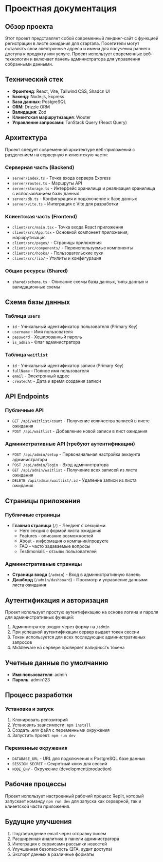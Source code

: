 # Проектная документация

## Обзор проекта

Этот проект представляет собой современный лендинг-сайт с функцией регистрации в листе ожидания для стартапа. Посетители могут оставлять свои электронные адреса и имена для получения раннего доступа к продукту или услуге. Проект использует современные веб-технологии и включает панель администратора для управления собранными данными.

## Технический стек

- **Фронтенд**: React, Vite, Tailwind CSS, Shadcn UI
- **Бэкенд**: Node.js, Express
- **База данных**: PostgreSQL
- **ORM**: Drizzle ORM
- **Валидация**: Zod
- **Клиентская маршрутизация**: Wouter
- **Управление запросами**: TanStack Query (React Query)

## Архитектура

Проект следует современной архитектуре веб-приложений с разделением на серверную и клиентскую части:

### Серверная часть (Backend)

- `server/index.ts` - Точка входа сервера Express
- `server/routes.ts` - Маршруты API
- `server/storage.ts` - Интерфейс хранилища и реализация хранилища с использованием базы данных
- `server/db.ts` - Конфигурация и подключение к базе данных
- `server/vite.ts` - Интеграция с Vite для разработки

### Клиентская часть (Frontend)

- `client/src/main.tsx` - Точка входа React приложения
- `client/src/App.tsx` - Основной компонент приложения, маршрутизация
- `client/src/pages/` - Страницы приложения
- `client/src/components/` - Переиспользуемые компоненты
- `client/src/hooks/` - Пользовательские хуки
- `client/src/lib/` - Утилиты и конфигурация

### Общие ресурсы (Shared)

- `shared/schema.ts` - Описание схемы базы данных, типы данных и валидационные схемы

## Схема базы данных

### Таблица `users`

- `id` - Уникальный идентификатор пользователя (Primary Key)
- `username` - Имя пользователя
- `password` - Хешированный пароль
- `is_admin` - Флаг администратора

### Таблица `waitlist`

- `id` - Уникальный идентификатор записи (Primary Key)
- `fullName` - Полное имя пользователя
- `email` - Электронный адрес
- `createdAt` - Дата и время создания записи

## API Endpoints

### Публичные API

- `GET /api/waitlist/count` - Получение количества записей в листе ожидания
- `POST /api/waitlist` - Добавление новой записи в лист ожидания

### Административные API (требуют аутентификации)

- `POST /api/admin/setup` - Первоначальная настройка аккаунта администратора
- `POST /api/admin/login` - Вход администратора
- `GET /api/admin/waitlist` - Получение всех записей из листа ожидания
- `DELETE /api/admin/waitlist/:id` - Удаление записи из листа ожидания

## Страницы приложения

### Публичные страницы

- **Главная страница** (`/`) - Лендинг с секциями:
  - Hero секция с формой листа ожидания
  - Features - описание возможностей
  - About - информация о компании/продукте
  - FAQ - часто задаваемые вопросы
  - Testimonials - отзывы пользователей

### Административные страницы

- **Страница входа** (`/admin`) - Вход в административную панель
- **Дашборд** (`/admin/dashboard`) - Просмотр и управление данными листа ожидания

## Аутентификация и авторизация

Проект использует простую аутентификацию на основе логина и пароля для административных функций:

1. Администратор входит через форму на `/admin`
2. При успешной аутентификации сервер выдает токен сессии
3. Токен используется для всех последующих административных запросов
4. Middleware на сервере проверяет валидность токена

## Учетные данные по умолчанию

- **Имя пользователя**: admin
- **Пароль**: admin123

## Процесс разработки

### Установка и запуск

1. Клонировать репозиторий
2. Установить зависимости: `npm install`
3. Создать .env файл с переменными окружения
4. Запустить проект: `npm run dev`

### Переменные окружения

- `DATABASE_URL` - URL для подключения к PostgreSQL базе данных
- `SESSION_SECRET` - Секретный ключ для сессий
- `NODE_ENV` - Окружение (development/production)

## Рабочие процессы

Проект использует настроенный рабочий процесс Replit, который запускает команду `npm run dev` для запуска как серверной, так и клиентской части приложения.

## Будущие улучшения

1. Подтверждение email через отправку писем
2. Расширенная аналитика в панели администратора
3. Интеграция с сервисами рассылки новостей
4. Улучшенная безопасность (2FA, аудит доступа)
5. Экспорт данных в различные форматы